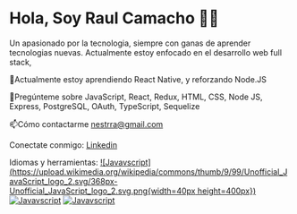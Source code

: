 # Hola, Soy Raul Camacho 🧑‍💻

Un apasionado por la tecnologia, siempre con ganas de aprender tecnologias nuevas. Actualmente estoy enfocado en el desarrollo web full stack,






🌱Actualmente estoy aprendiendo React Native, y reforzando Node.JS

💬Pregúnteme sobre JavaScript, React, Redux, HTML, CSS, Node JS, Express, PostgreSQL, OAuth, TypeScript, Sequelize

📫Cómo contactarme nestrra@gmail.com



Conectate conmigo:
[Linkedin](https://www.linkedin.com/in/nestor-raul-camacho/) 

Idiomas y herramientas:
[![Javavscript](https://upload.wikimedia.org/wikipedia/commons/thumb/9/99/Unofficial_JavaScript_logo_2.svg/368px-Unofficial_JavaScript_logo_2.svg.png{width=40px height=400px})](https://es.wikipedia.org/wiki/JavaScript)
[![Javavscript](https://upload.wikimedia.org/wikipedia/commons/thumb/a/a7/React-icon.svg/330px-React-icon.svg.png)](https://reactjs.org/)
[![Javavscript](https://upload.wikimedia.org/wikipedia/commons/thumb/6/61/HTML5_logo_and_wordmark.svg/250px-HTML5_logo_and_wordmark.svg.png)](https://es.wikipedia.org/wiki/HTML5)






